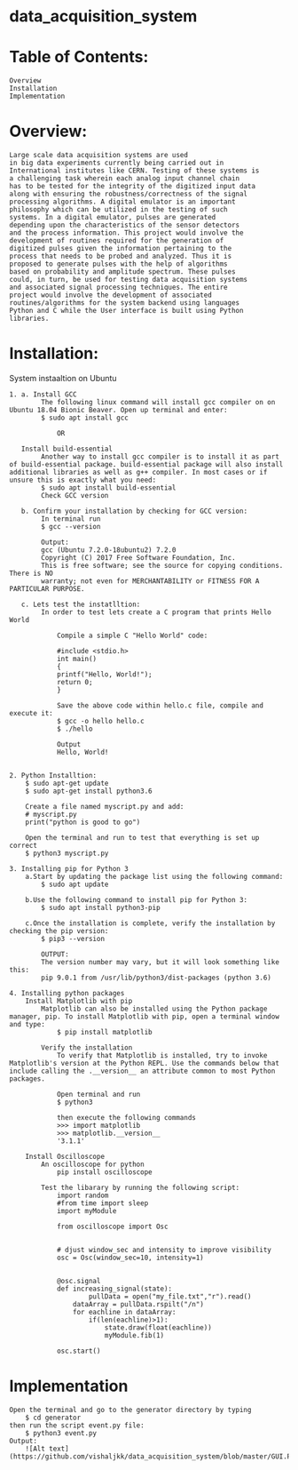 # data_acquisition_system

# Table of Contents:
    Overview
    Installation
    Implementation

# Overview:
    Large scale data acquisition systems are used
    in big data experiments currently being carried out in
    International institutes like CERN. Testing of these systems is
    a challenging task wherein each analog input channel chain
    has to be tested for the integrity of the digitized input data
    along with ensuring the robustness/correctness of the signal
    processing algorithms. A digital emulator is an important
    philosophy which can be utilized in the testing of such
    systems. In a digital emulator, pulses are generated
    depending upon the characteristics of the sensor detectors
    and the process information. This project would involve the
    development of routines required for the generation of
    digitized pulses given the information pertaining to the
    process that needs to be probed and analyzed. Thus it is
    proposed to generate pulses with the help of algorithms
    based on probability and amplitude spectrum. These pulses
    could, in turn, be used for testing data acquisition systems
    and associated signal processing techniques. The entire
    project would involve the development of associated
    routines/algorithms for the system backend using languages
    Python and C while the User interface is built using Python
    libraries.

# Installation:

System instaaltion on Ubuntu 
    
    1. a. Install GCC
            The following linux command will install gcc compiler on on Ubuntu 18.04 Bionic Beaver. Open up terminal and enter:
            $ sudo apt install gcc
                
                OR

       Install build-essential
            Another way to install gcc compiler is to install it as part of build-essential package. build-essential package will also install additional libraries as well as g++ compiler. In most cases or if unsure this is exactly what you need:
            $ sudo apt install build-essential
            Check GCC version

       b. Confirm your installation by checking for GCC version:
            In terminal run
            $ gcc --version

            Output:
            gcc (Ubuntu 7.2.0-18ubuntu2) 7.2.0
            Copyright (C) 2017 Free Software Foundation, Inc.
            This is free software; see the source for copying conditions.  There is NO
            warranty; not even for MERCHANTABILITY or FITNESS FOR A PARTICULAR PURPOSE.

       c. Lets test the instatlltion:
            In order to test lets create a C program that prints Hello World
        
                Compile a simple C "Hello World" code:

                #include <stdio.h>
                int main()
                {
                printf("Hello, World!");
                return 0;
                }
                
                Save the above code within hello.c file, compile and execute it:
                $ gcc -o hello hello.c 
                $ ./hello 
                
                Output
                Hello, World!


    2. Python Installtion:
        $ sudo apt-get update
        $ sudo apt-get install python3.6

        Create a file named myscript.py and add:
        # myscript.py
        print("python is good to go")

        Open the terminal and run to test that everything is set up correct
        $ python3 myscript.py

    3. Installing pip for Python 3
        a.Start by updating the package list using the following command:
            $ sudo apt update

        b.Use the following command to install pip for Python 3:
            $ sudo apt install python3-pip
        
        c.Once the installation is complete, verify the installation by checking the pip version:
            $ pip3 --version
            
            OUTPUT:
            The version number may vary, but it will look something like this:
            pip 9.0.1 from /usr/lib/python3/dist-packages (python 3.6)

    4. Installing python packages 
        Install Matplotlib with pip
            Matplotlib can also be installed using the Python package manager, pip. To install Matplotlib with pip, open a terminal window and type:
                $ pip install matplotlib
            
            Verify the installation
                To verify that Matplotlib is installed, try to invoke Matplotlib's version at the Python REPL. Use the commands below that include calling the .__version__ an attribute common to most Python packages.
                
                Open terminal and run 
                $ python3
                
                then execute the following commands
                >>> import matplotlib
                >>> matplotlib.__version__
                '3.1.1'

        Install Oscilloscope
            An oscilloscope for python
                pip install oscilloscope

            Test the libarary by running the following script:
                import random
                #from time import sleep
                import myModule

                from oscilloscope import Osc


                # djust window_sec and intensity to improve visibility
                osc = Osc(window_sec=10, intensity=1)


                @osc.signal
                def increasing_signal(state):
                        pullData = open("my_file.txt","r").read()
                    dataArray = pullData.rspilt("/n")
                    for eachline in dataArray:
                        if(len(eachline)>1):
                            state.draw(float(eachline))
                            myModule.fib(1)

                osc.start()
    
#  Implementation

    Open the terminal and go to the generator directory by typing 
        $ cd generator
    then run the script event.py file:
        $ python3 event.py  
    Output:
        ![Alt text](https://github.com/vishaljkk/data_acquisition_system/blob/master/GUI.PNG) 
